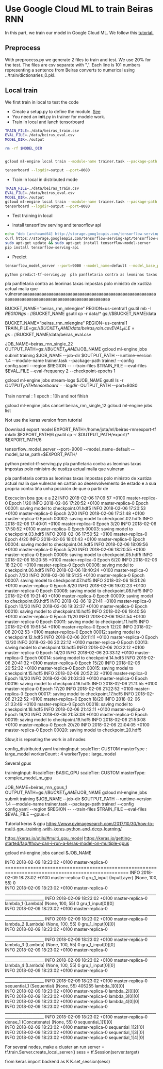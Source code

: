 # Use Google Cloud ML to train Beiras RNN

In this part, we train our model in Google Cloud ML. We follow this 
[tutorial.](https://cloud.google.com/ml-engine/docs/getting-started-training-prediction)

## Preprocess
With preprocess.py we generate 2 files to train and test. We use 20% for the test.
The files are csv separate with ",". Each line is 101 numbers representing 
a sentence from Beiras converts to numerical using ../train/dictionaries_0.pkl.
 
## Local train
We first train in local to test the code

* Create a setup.py to define the module. [See](https://stackoverflow.com/questions/43400599/no-module-named-trainer)
* You need an __init__.py in trainer for modele work. 
* Train in local and lanch tensorboard
```sh
TRAIN_FILE=./data/beiras_train.csv
EVAL_FILE=./data/beiras_eval.csv
MODEL_DIR=./output

rm -rf $MODEL_DIR


gcloud ml-engine local train --module-name trainer.task --package-path trainer/ --job-dir $MODEL_DIR -- --train-file $TRAIN_FILE --eval-files $EVAL_FILE  --eval-steps 100 --train-steps 1000 --eval-frequency 2 --checkpoint-epochs 1

tensorboard --logdir=output --port=8080
```
* Train in local in distributed mode
```sh
TRAIN_FILE=./data/beiras_train.csv
EVAL_FILE=./data/beiras_eval.csv
MODEL_DIR=./output
gcloud ml-engine local train --module-name trainer.task --package-path trainer/ --job-dir $MODEL_DIR --distributed -- --train-file $TRAIN_FILE --eval-files $EVAL_FILE --train-steps 1000 --eval-steps 100
tensorboard --logdir=output --port=8080
```
* Test training in local

* Install tensorflow serving and tensorflow api
```sh
echo "deb [arch=amd64] http://storage.googleapis.com/tensorflow-serving-apt stable tensorflow-model-server tensorflow-model-server-universal" | sudo tee /etc/apt/sources.list.d/tensorflow-serving.list
curl https://storage.googleapis.com/tensorflow-serving-apt/tensorflow-serving.release.pub.gpg | sudo apt-key add -
sudo apt-get update && sudo apt-get install tensorflow-model-server
pip install tensorflow-serving-api
```
* Predict
```sh
tensorflow_model_server --port=9000 --model_name=default --model_base_path=/home/jota/ml/beiras-rnn/export-tf

python predict-tf-serving.py  pla panfletaria contra as leoninas taxas impostas polo ministro de xustiza actual malia que vulneran
```
pla panfletaria contra as leoninas taxas impostas polo ministro de xustiza actual malia que vulneranaaaaaaaaaaaaaaaaaaaaaaaaaaaaaaaaaaaaaaaaaaaaaaaaaaaaaaaaaaaaaaaaaaaaaaaaaaaaaaaaaaaaaaaaaaaaaaaaaaaa

BUCKET_NAME="beiras_rnn_mlengine"
REGION=us-central1
gsutil mb -l $REGION gs://$BUCKET_NAME
gsutil cp -r data/* gs://$BUCKET_NAME/data


BUCKET_NAME="beiras_rnn_mlengine"
REGION=us-central1
TRAIN_FILE=gs://$BUCKET_NAME/data/beiras_train.csv
EVAL_FILE=gs://$BUCKET_NAME/data/beiras_eval.csv

JOB_NAME=beiras_rnn_single_22
OUTPUT_PATH=gs://$BUCKET_NAME/$JOB_NAME
gcloud ml-engine jobs submit training $JOB_NAME     --job-dir $OUTPUT_PATH     --runtime-version 1.4     --module-name trainer.task     --package-path trainer/   --config config.yaml  --region $REGION     --     --train-files $TRAIN_FILE     --eval-files $EVAL_FILE     --eval-frequency 2 --checkpoint-epochs 1


gcloud ml-engine jobs stream-logs $JOB_NAME
gsutil ls -r $OUTPUT_PATH
tensorboard --logdir=$OUTPUT_PATH --port=8080

Train normal : 1 epoch : 10h and not fihish


gcloud ml-engine jobs cancel beiras_rnn_single_12
gcloud ml-engine jobs list


Not use the keras version from tutorial


Download export model
EXPORT_PATH=/home/jota/ml/beiras-rnn/export-tf
mkdir $EXPORT_PATH/6
gsutil cp -r $OUTPUT_PATH/export/* $EXPORT_PATH/6



tensorflow_model_server --port=9000 --model_name=default --model_base_path=$EXPORT_PATH/

 python predict-tf-serving.py  pla panfletaria contra as leoninas taxas impostas polo ministro de xustiza actual malia que vulneran


pla panfletaria contra as leoninas taxas impostas polo ministro de xustiza actual malia que vulneran en cartón ao desenvolvemento de estado e a sua propria contra tiña unha posición de que o partir de

Execucion boa gpu e a 22
INFO	2018-02-06 17:09:57 +0100	master-replica-0		Epoch 1/20
INFO	2018-02-06 17:20:52 +0100	master-replica-0		Epoch 00001: saving model to checkpoint.01.hdf5
INFO	2018-02-06 17:20:53 +0100	master-replica-0		Epoch 2/20
INFO	2018-02-06 17:31:48 +0100	master-replica-0		Epoch 00002: saving model to checkpoint.02.hdf5
INFO	2018-02-06 17:40:01 +0100	master-replica-0		Epoch 3/20
INFO	2018-02-06 17:50:52 +0100	master-replica-0		Epoch 00003: saving model to checkpoint.03.hdf5
INFO	2018-02-06 17:50:52 +0100	master-replica-0		Epoch 4/20
INFO	2018-02-06 18:01:43 +0100	master-replica-0		Epoch 00004: saving model to checkpoint.04.hdf5
INFO	2018-02-06 18:09:56 +0100	master-replica-0		Epoch 5/20
INFO	2018-02-06 18:20:55 +0100	master-replica-0		Epoch 00005: saving model to checkpoint.05.hdf5
INFO	2018-02-06 18:20:55 +0100	master-replica-0		Epoch 6/20
INFO	2018-02-06 18:32:00 +0100	master-replica-0		Epoch 00006: saving model to checkpoint.06.hdf5
INFO	2018-02-06 18:40:24 +0100	master-replica-0		Epoch 7/20
INFO	2018-02-06 18:51:25 +0100	master-replica-0		Epoch 00007: saving model to checkpoint.07.hdf5
INFO	2018-02-06 18:51:26 +0100	master-replica-0		Epoch 8/20
INFO	2018-02-06 19:02:23 +0100	master-replica-0		Epoch 00008: saving model to checkpoint.08.hdf5
INFO	2018-02-06 19:21:40 +0100	master-replica-0		Epoch 00009: saving model to checkpoint.09.hdf5
INFO	2018-02-06 19:21:41 +0100	master-replica-0		Epoch 10/20
INFO	2018-02-06 19:32:37 +0100	master-replica-0		Epoch 00010: saving model to checkpoint.10.hdf5
INFO	2018-02-06 19:40:56 +0100	master-replica-0		Epoch 11/20
INFO	2018-02-06 19:51:54 +0100	master-replica-0		Epoch 00011: saving model to checkpoint.11.hdf5
INFO	2018-02-06 19:51:54 +0100	master-replica-0		Epoch 12/20
INFO	2018-02-06 20:02:53 +0100	master-replica-0		Epoch 00012: saving model to checkpoint.12.hdf5
INFO	2018-02-06 20:11:11 +0100	master-replica-0		Epoch 13/20
INFO	2018-02-06 20:22:12 +0100	master-replica-0		Epoch 00013: saving model to checkpoint.13.hdf5
INFO	2018-02-06 20:22:12 +0100	master-replica-0		Epoch 14/20
INFO	2018-02-06 20:33:12 +0100	master-replica-0		Epoch 00014: saving model to checkpoint.14.hdf5
INFO	2018-02-06 20:41:32 +0100	master-replica-0		Epoch 15/20
INFO	2018-02-06 20:52:32 +0100	master-replica-0		Epoch 00015: saving model to checkpoint.15.hdf5
INFO	2018-02-06 20:52:32 +0100	master-replica-0		Epoch 16/20
INFO	2018-02-06 21:03:33 +0100	master-replica-0		Epoch 00016: saving model to checkpoint.16.hdf5
INFO	2018-02-06 21:11:55 +0100	master-replica-0		Epoch 17/20
INFO	2018-02-06 21:22:52 +0100	master-replica-0		Epoch 00017: saving model to checkpoint.17.hdf5
INFO	2018-02-06 21:22:52 +0100	master-replica-0		Epoch 18/20
INFO	2018-02-06 21:33:49 +0100	master-replica-0		Epoch 00018: saving model to checkpoint.18.hdf5
INFO	2018-02-06 21:42:11 +0100	master-replica-0		Epoch 19/20
INFO	2018-02-06 21:53:08 +0100	master-replica-0		Epoch 00019: saving model to checkpoint.19.hdf5
INFO	2018-02-06 21:53:08 +0100	master-replica-0		Epoch 20/20
INFO	2018-02-06 22:04:05 +0100	master-replica-0		Epoch 00020: saving model to checkpoint.20.hdf5

Slow,it is repeating the work in all nodes 


config_distributed.yaml 
trainingInput:
  scaleTier: CUSTOM
  masterType : large_model
  workerCount : 4
  workerType : large_model
  
  
Several gpus

trainingInput:
  #scaleTier: BASIC_GPU
  scaleTier: CUSTOM
  masterType: complex_model_m_gpu
  
JOB_NAME=beiras_rnn_gpus_1
OUTPUT_PATH=gs://$BUCKET_NAME/$JOB_NAME
gcloud ml-engine jobs submit training $JOB_NAME     --job-dir $OUTPUT_PATH     --runtime-version 1.4     --module-name trainer.task     --package-path trainer/   --config config.yaml  --region $REGION     --     --train-files $TRAIN_FILE     --eval-files $EVAL_FILE    --gpus=4

Tutorial keras & gpu
https://www.pyimagesearch.com/2017/10/30/how-to-multi-gpu-training-with-keras-python-and-deep-learning/

https://keras.io/utils/#multi_gpu_model
https://keras.io/getting-started/faq/#how-can-i-run-a-keras-model-on-multiple-gpus

gcloud ml-engine jobs cancel  $JOB_NAME

INFO	2018-02-09 18:23:02 +0100	master-replica-0		==================================================================================================
INFO	2018-02-09 18:23:02 +0100	master-replica-0		gru_1_input (InputLayer)        (None, 100, 55)      0                                            
INFO	2018-02-09 18:23:02 +0100	master-replica-0		__________________________________________________________________________________________________
INFO	2018-02-09 18:23:02 +0100	master-replica-0		lambda_1 (Lambda)               (None, 100, 55)      0           gru_1_input[0][0]                
INFO	2018-02-09 18:23:02 +0100	master-replica-0		__________________________________________________________________________________________________
INFO	2018-02-09 18:23:02 +0100	master-replica-0		lambda_2 (Lambda)               (None, 100, 55)      0           gru_1_input[0][0]                
INFO	2018-02-09 18:23:02 +0100	master-replica-0		__________________________________________________________________________________________________
INFO	2018-02-09 18:23:02 +0100	master-replica-0		lambda_3 (Lambda)               (None, 100, 55)      0           gru_1_input[0][0]                
INFO	2018-02-09 18:23:02 +0100	master-replica-0		__________________________________________________________________________________________________
INFO	2018-02-09 18:23:02 +0100	master-replica-0		lambda_4 (Lambda)               (None, 100, 55)      0           gru_1_input[0][0]                
INFO	2018-02-09 18:23:02 +0100	master-replica-0		__________________________________________________________________________________________________
INFO	2018-02-09 18:23:02 +0100	master-replica-0		sequential_1 (Sequential)       (None, 55)           405255      lambda_1[0][0]                   
INFO	2018-02-09 18:23:02 +0100	master-replica-0		                                                                 lambda_2[0][0]                   
INFO	2018-02-09 18:23:02 +0100	master-replica-0		                                                                 lambda_3[0][0]                   
INFO	2018-02-09 18:23:02 +0100	master-replica-0		                                                                 lambda_4[0][0]                   
INFO	2018-02-09 18:23:02 +0100	master-replica-0		__________________________________________________________________________________________________
INFO	2018-02-09 18:23:02 +0100	master-replica-0		dense_1 (Concatenate)           (None, 55)           0           sequential_1[1][0]               
INFO	2018-02-09 18:23:02 +0100	master-replica-0		                                                                 sequential_1[2][0]               
INFO	2018-02-09 18:23:02 +0100	master-replica-0		                                                                 sequential_1[3][0]               
INFO	2018-02-09 18:23:02 +0100	master-replica-0		                                                                 sequential_1[4][0]    






For several nodes, make a cluster an run
server = tf.train.Server.create_local_server()
sess = tf.Session(server.target)

from keras import backend as K
K.set_session(sess)

